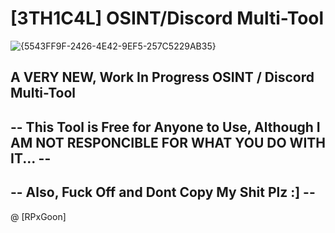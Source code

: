# [3TH1C4L] OSINT/Discord Multi-Tool
![{5543FF9F-2426-4E42-9EF5-257C5229AB35}](https://github.com/user-attachments/assets/68bbc9c3-cae6-4736-90e1-7f6079a49c1e)

A VERY NEW, Work In Progress OSINT / Discord Multi-Tool
-
-- This Tool is Free for Anyone to Use, Although I AM NOT RESPONCIBLE FOR WHAT YOU DO WITH IT... --
-
-- Also, Fuck Off and Dont Copy My Shit Plz :] --
 -
@		  [RPxGoon]


